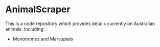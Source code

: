 # AnimalScraper

This is a code repository which provides details currently on Australian animals. Including:
* Monotremes and Marsupials 